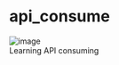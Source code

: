 # api_consume
![image](https://user-images.githubusercontent.com/45636041/185746223-03b30e82-ce87-424b-947f-eaff9ce58a0c.png)
<br>
Learning API consuming 
